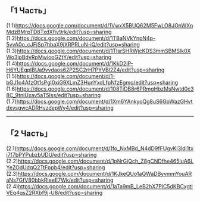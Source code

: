 「1 Часть」
-
(1.1)https://docs.google.com/document/d/1VwxX5BUQ62M5FwLO8JOnWXnMdzBMrpTD8TxdXfiy9rk/edit?usp=sharing
(1.2)https://docs.google.com/document/d/1TBaNVkYnpN4p-5vvA0o_cJFjSp7hbaX9jXRPRLuN-iQ/edit?usp=sharing
(1.3)https://docs.google.com/document/d/1TlsrSHRWjcKDS3mmSBMSIk0XWo3ipBdyRpMwiooGZtY/edit?usp=sharing
(1.4)https://docs.google.com/document/d/1KkD2IP-H6YUEgpIBUa9vvdaos62P2SC2rH7PYVBl2Z4/edit?usp=sharing
(1.5)https://docs.google.com/document/d/1-bGJ1o4AfzOt1sPgI0xiG9XLmZ3HunYxdLfpNfzEgmo/edit?usp=sharing
(1.6)https://docs.google.com/document/d/108TjDB8r6PRmgHbzMsNwtd0c38C_9tniUxav5aT5Iss/edit?usp=sharing
(1.7)https://docs.google.com/document/d/1Xm6YAnkyoQg8uS6GpWazGHvtdxvsgwcADRHvzdepWy4/edit?usp=sharing
_________________________________
「2 Часть」
-
(2.1)https://docs.google.com/document/d/1fo_NxMBd_N4dD9fFUgvKl3ldi1txi7f7bPYPubzbUDU/edit?usp=sharing
(2.2)https://docs.google.com/document/d/1pNrGjQch_Z8gCNDfhe465luA6LYeZOdUdqQ2TtFppb4/edit?usp=sharing
(2.3)https://docs.google.com/document/d/1KJkeQUo1aQWaDByvmmYouARaNs7GfV80bbkRIeeE7Wk/edit?usp=sharing
(2.4)https://docs.google.com/document/d/1aTa9mB_LeB2hX7PlC5dKBCxgtlVEq4qsZ2RXbf9j-U8/edit?usp=sharing

